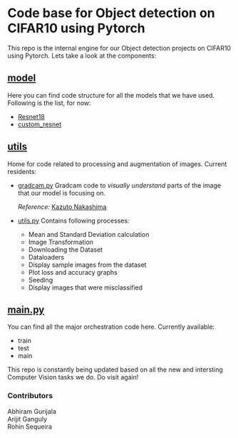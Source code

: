 # Code base for Object detection on CIFAR10 using Pytorch

This repo is the internal engine for our Object detection projects on CIFAR10 using Pytorch. Lets take a look at the components:

## [model](/model)

Here you can find code structure for all the models that we have used. Following is the list, for now:

* [Resnet18](/model/resnet.py)
* [custom_resnet](/model/custom_resnet.py)

## [utils](/utils)

Home for code related to processing and augmentation of images. Current residents:

* [gradcam.py](/utils/gradcam.py)
  Gradcam code to _visually understand_ parts of the image that our model is focusing on.  
  
  _Reference:_ [Kazuto Nakashima](https://github.com/kazuto1011/grad-cam-pytorch/blob/fd10ff7fc85ae064938531235a5dd3889ca46fed/grad_cam.py)

* [utils.py](/utils/utils.py)
  Contains following processes:  
  * Mean and Standard Deviation calculation
  * Image Transformation
  * Downloading the Dataset
  * Dataloaders
  * Display sample images from the dataset
  * Plot loss and accuracy graphs
  * Seeding
  * Display images that were misclassified
  
## [main.py](/main.py)
  
You can find all the major orchestration code here. Currently available:  
* train
* test
* main

This repo is constantly being updated based on all the new and intersting Computer Vision tasks we do. Do visit again!

### Contributors
Abhiram Gurijala  
Arijit Ganguly  
Rohin Sequeira  

